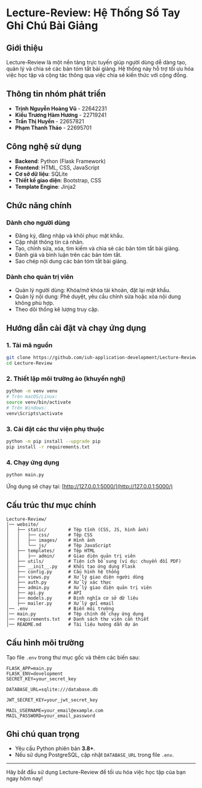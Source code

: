 # Lecture-Review: Hệ Thống Sổ Tay Ghi Chú Bài Giảng

## Giới thiệu

Lecture-Review là một nền tảng trực tuyến giúp người dùng dễ dàng tạo, quản lý và chia sẻ các bản tóm tắt bài giảng. Hệ thống này hỗ trợ tối ưu hóa việc học tập và cộng tác thông qua việc chia sẻ kiến thức với cộng đồng.

## Thông tin nhóm phát triển

- **Trịnh Nguyễn Hoàng Vũ** - 22642231
- **Kiều Trương Hàm Hương** - 22719241
- **Trần Thị Huyền** - 22657821
- **Phạm Thanh Thảo** - 22695701

## Công nghệ sử dụng

- **Backend**: Python (Flask Framework)
- **Frontend**: HTML, CSS, JavaScript
- **Cơ sở dữ liệu**: SQLite
- **Thiết kế giao diện**: Bootstrap, CSS
- **Template Engine**: Jinja2

## Chức năng chính

### Dành cho người dùng
- Đăng ký, đăng nhập và khôi phục mật khẩu.
- Cập nhật thông tin cá nhân.
- Tạo, chỉnh sửa, xóa, tìm kiếm và chia sẻ các bản tóm tắt bài giảng.
- Đánh giá và bình luận trên các bản tóm tắt.
- Sao chép nội dung các bản tóm tắt bài giảng.

### Dành cho quản trị viên
- Quản lý người dùng: Khóa/mở khóa tài khoản, đặt lại mật khẩu.
- Quản lý nội dung: Phê duyệt, yêu cầu chỉnh sửa hoặc xóa nội dung không phù hợp.
- Theo dõi thống kê lượng truy cập.

## Hướng dẫn cài đặt và chạy ứng dụng

### 1. Tải mã nguồn
```bash
git clone https://github.com/iuh-application-development/Lecture-Review.git
cd Lecture-Review
```

### 2. Thiết lập môi trường ảo (khuyến nghị)
```bash
python -m venv venv
# Trên macOS/Linux:
source venv/bin/activate
# Trên Windows:
venv\Scripts\activate
```

### 3. Cài đặt các thư viện phụ thuộc
```bash
python -m pip install --upgrade pip
pip install -r requirements.txt
```

### 4. Chạy ứng dụng
```bash
python main.py
```
Ứng dụng sẽ chạy tại: [http://127.0.0.1:5000/](http://127.0.0.1:5000/)

## Cấu trúc thư mục chính

```plaintext
Lecture-Review/
│── website/
│   ├── static/        # Tệp tĩnh (CSS, JS, hình ảnh)
│   │   ├── css/       # Tệp CSS
│   │   ├── images/    # Hình ảnh
│   │   └── js/        # Tệp JavaScript
│   ├── templates/     # Tệp HTML
│   │   ├── admin/     # Giao diện quản trị viên
│   ├── utils/         # Tiện ích bổ sung (ví dụ: chuyển đổi PDF)
│   ├── __init__.py    # Khởi tạo ứng dụng Flask
│   ├── config.py      # Cấu hình hệ thống
│   ├── views.py       # Xử lý giao diện người dùng
│   ├── auth.py        # Xử lý xác thực
│   ├── admin.py       # Xử lý giao diện quản trị viên
│   ├── api.py         # API
│   ├── models.py      # Định nghĩa cơ sở dữ liệu
│   ├── mailer.py      # Xử lý gửi email
│── .env               # Biến môi trường
│── main.py            # Tệp chính để chạy ứng dụng
│── requirements.txt   # Danh sách thư viện cần thiết
│── README.md          # Tài liệu hướng dẫn dự án
```

## Cấu hình môi trường

Tạo file `.env` trong thư mục gốc và thêm các biến sau:
```plaintext
FLASK_APP=main.py
FLASK_ENV=development
SECRET_KEY=your_secret_key

DATABASE_URL=sqlite:///database.db

JWT_SECRET_KEY=your_jwt_secret_key

MAIL_USERNAME=your_email@example.com
MAIL_PASSWORD=your_email_password
```

## Ghi chú quan trọng

- Yêu cầu Python phiên bản **3.8+**.
- Nếu sử dụng PostgreSQL, cập nhật `DATABASE_URL` trong file `.env`.

---

Hãy bắt đầu sử dụng Lecture-Review để tối ưu hóa việc học tập của bạn ngay hôm nay!